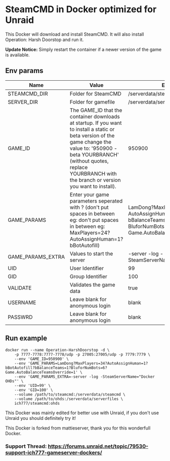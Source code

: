 # SteamCMD in Docker optimized for Unraid
This Docker will download and install SteamCMD. It will also install Operation: Harsh Doorstop and run it.

**Update Notice:** Simply restart the container if a newer version of the game is available.

## Env params
| Name | Value | Example |
| --- | --- | --- |
| STEAMCMD_DIR | Folder for SteamCMD | /serverdata/steamcmd |
| SERVER_DIR | Folder for gamefile | /serverdata/serverfiles |
| GAME_ID | The GAME_ID that the container downloads at startup. If you want to install a static or beta version of the game change the value to: '950900 -beta YOURBRANCH' (without quotes, replace YOURBRANCH with the branch or version you want to install). | 950900 |
| GAME_PARAMS | Enter your game parameters seperated with ? (don't put spaces in between eg: don't put spaces in between eg: MaxPlayers=24?AutoAssignHuman=1?bBotAutofill) | LamDong?MaxPlayers=34?AutoAssignHuman=1?bBotAutofill?bBalanceTeams=1?BluforNumBots=6?Game.AutoBalanceTeamsOverride=1 |
| GAME_PARAMS_EXTRA | Values to start the server | -server -log -SteamServerName="Docker OHDs" |
| UID | User Identifier | 99 |
| GID | Group Identifier | 100 |
| VALIDATE | Validates the game data | true |
| USERNAME | Leave blank for anonymous login | blank |
| PASSWRD | Leave blank for anonymous login | blank |

## Run example
```
docker run --name Operation-HarshDoorstop -d \
	-p 7777-7778:7777-7778/udp -p 27005:27005/udp -p 7779:7779 \
	--env 'GAME_ID=950900' \
	--env 'GAME_PARAMS=LamDong?MaxPlayers=34?AutoAssignHuman=1?bBotAutofill?bBalanceTeams=1?BluforNumBots=6?Game.AutoBalanceTeamsOverride=1' \
	--env 'GAME_PARAMS_EXTRA=-server -log -SteamServerName="Docker OHDs"' \
	--env 'UID=99' \
	--env 'GID=100' \
	--volume /path/to/steamcmd:/serverdata/steamcmd \
	--volume /path/to/ohds:/serverdata/serverfiles \
	ich777/steamcmd:ohds
```

This Docker was mainly edited for better use with Unraid, if you don't use Unraid you should definitely try it!

This Docker is forked from mattieserver, thank you for this wonderfull Docker.

### Support Thread: https://forums.unraid.net/topic/79530-support-ich777-gameserver-dockers/